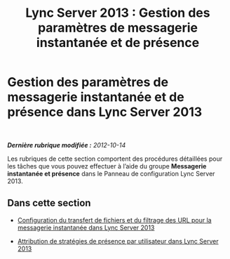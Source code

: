 ﻿---
title: 'Lync Server 2013 : Gestion des paramètres de messagerie instantanée et de présence'
TOCTitle: Gestion des paramètres de messagerie instantanée et de présence
ms:assetid: a01b8384-16a1-41b5-a00a-fdb9afb5aa88
ms:mtpsurl: https://technet.microsoft.com/fr-fr/library/Gg182558(v=OCS.15)
ms:contentKeyID: 49298388
ms.date: 05/20/2016
mtps_version: v=OCS.15
ms.translationtype: HT
---

# Gestion des paramètres de messagerie instantanée et de présence dans Lync Server 2013

 

_**Dernière rubrique modifiée :** 2012-10-14_

Les rubriques de cette section comportent des procédures détaillées pour les tâches que vous pouvez effectuer à l’aide du groupe **Messagerie instantanée et présence** dans le Panneau de configuration Lync Server 2013.

## Dans cette section

  - [Configuration du transfert de fichiers et du filtrage des URL pour la messagerie instantanée dans Lync Server 2013](lync-server-2013-configuring-file-transfer-and-url-filtering-for-instant-messaging-im.md)

  - [Attribution de stratégies de présence par utilisateur dans Lync Server 2013](lync-server-2013-assigning-per-user-presence-policies.md)

